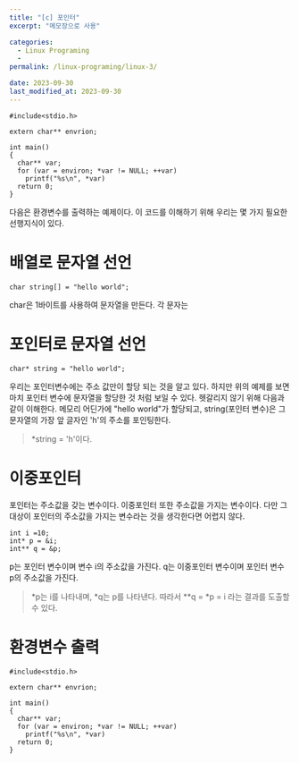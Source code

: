 ```yaml
---
title: "[c] 포인터"
excerpt: "메모장으로 사용"

categories:
  - Linux Programing
  - 
permalink: /linux-programing/linux-3/

date: 2023-09-30
last_modified_at: 2023-09-30
---
```


```
#include<stdio.h>

extern char** envrion;

int main()
{
  char** var;
  for (var = environ; *var != NULL; ++var)
    printf("%s\n", *var)
  return 0;
}
```
다음은 환경변수를 출력하는 예제이다.
이 코드를 이해하기 위해 우리는 몇 가지 필요한 선행지식이 있다.

# 배열로 문자열 선언
```
char string[] = "hello world";
```
char은 1바이트를 사용하여 문자열을 만든다. 각 문자는 

# 포인터로 문자열 선언 
```
char* string = "hello world";
```
우리는 포인터변수에는 주소 값만이 할당 되는 것을 알고 있다. 
하지만 위의 예제를 보면 마치 포인터 변수에 문자열을 할당한 것 처럼 보일 수 있다.
헷갈리지 않기 위해 다음과 같이 이해한다.
메모리 어딘가에 "hello world"가 할당되고, string(포인터 변수)은 그 문자열의 가장 앞 글자인 'h'의 주소를 포인팅한다.
> *string = 'h'이다.

# 이중포인터
포인터는 주소값을 갖는 변수이다. 이중포인터 또한 주소값을 가지는 변수이다.
다만 그 대상이 포인터의 주소값을 가지는 변수라는 것을 생각한다면 어렵지 않다.
```
int i =10;
int* p = &i;
int** q = &p;
```
p는 포인터 변수이며 변수 i의 주소값을 가진다.
q는 이중포인터 변수이며 포인터 변수 p의 주소값을 가진다.
> *p는 i를 나타내며, *q는 p를 나타낸다.
> 따라서 **q = *p = i 라는 결과를 도출할 수 있다.

# 환경변수 출력

```
#include<stdio.h>

extern char** envrion;

int main()
{
  char** var;
  for (var = environ; *var != NULL; ++var)
    printf("%s\n", *var)
  return 0;
}
```


